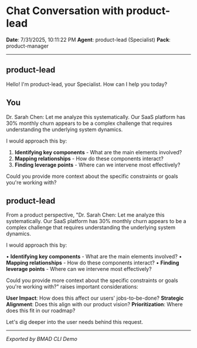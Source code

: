 # Chat Conversation with product-lead

**Date**: 7/31/2025, 10:11:22 PM
**Agent**: product-lead (Specialist)
**Pack**: product-manager

---

## product-lead

Hello! I&#39;m product-lead, your Specialist. How can I help you today?

## You

Dr. Sarah Chen: Let me analyze this systematically. Our SaaS platform has 30% monthly churn appears to be a complex challenge that requires understanding the underlying system dynamics. 

I would approach this by:
1. **Identifying key components** - What are the main elements involved?
2. **Mapping relationships** - How do these components interact?
3. **Finding leverage points** - Where can we intervene most effectively?

Could you provide more context about the specific constraints or goals you're working with?

## product-lead

From a product perspective, &quot;Dr. Sarah Chen: Let me analyze this systematically. Our SaaS platform has 30% monthly churn appears to be a complex challenge that requires understanding the underlying system dynamics. 

I would approach this by:

• **Identifying key components** - What are the main elements involved?
• **Mapping relationships** - How do these components interact?
• **Finding leverage points** - Where can we intervene most effectively?

Could you provide more context about the specific constraints or goals you&#39;re working with?&quot; raises important considerations:

**User Impact**: How does this affect our users&#39; jobs-to-be-done?
**Strategic Alignment**: Does this align with our product vision?
**Prioritization**: Where does this fit in our roadmap?

Let&#39;s dig deeper into the user needs behind this request.

---

*Exported by BMAD CLI Demo*
